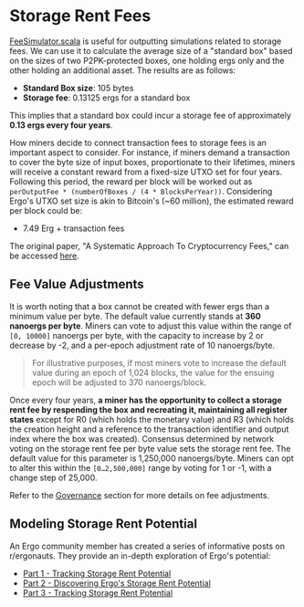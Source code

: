 # Storage Rent Fees

[FeeSimulator.scala](https://github.com/ergoplatform/ergo/blob/master/src/test/scala/org/ergoplatform/tools/FeeSimulator.scala) is useful for outputting simulations related to storage fees. We can use it to calculate the average size of a "standard box" based on the sizes of two P2PK-protected boxes, one holding ergs only and the other holding an additional asset. The results are as follows:

- **Standard Box size**: 105 bytes
- **Storage fee**: 0.13125 ergs for a standard box

This implies that a standard box could incur a storage fee of approximately **0.13 ergs every four years**.

How miners decide to connect transaction fees to storage fees is an important aspect to consider. For instance, if miners demand a transaction to cover the byte size of input boxes, proportionate to their lifetimes, miners will receive a constant reward from a fixed-size UTXO set for four years. Following this period, the reward per block will be worked out as `perOutputFee * (numberOfBoxes / (4 * BlocksPerYear))`. Considering Ergo's UTXO set size is akin to Bitcoin's (~60 million), the estimated reward per block could be:

- 7.49 Erg + transaction fees

The original paper, "A Systematic Approach To Cryptocurrency Fees," can be accessed [here](https://fc18.ifca.ai/bitcoin/papers/bitcoin18-final18.pdf).

## Fee Value Adjustments

It is worth noting that a box cannot be created with fewer ergs than a minimum value per byte. The default value currently stands at **360 nanoergs per byte**. Miners can vote to adjust this value within the range of `[0, 10000]` nanoergs per byte, with the capacity to increase by 2 or decrease by -2, and a per-epoch adjustment rate of 10 nanoergs/byte. 

> For illustrative purposes, if most miners vote to increase the default value during an epoch of 1,024 blocks, the value for the ensuing epoch will be adjusted to 370 nanoergs/block.

Once every four years, **a miner has the opportunity to collect a storage rent fee by respending the box and recreating it, maintaining all register states** except for R0 (which holds the monetary value) and R3 (which holds the creation height and a reference to the transaction identifier and output index where the box was created). Consensus determined by network voting on the storage rent fee per byte value sets the storage rent fee. The default value for this parameter is 1,250,000 nanoergs/byte. Miners can opt to alter this within the `[0…2,500,000]` range by voting for 1 or -1, with a change step of 25,000.

Refer to the [Governance](governance.md) section for more details on fee adjustments.

## Modeling Storage Rent Potential 

An Ergo community member has created a series of informative posts on r/ergonauts. They provide an in-depth exploration of Ergo's potential:

- [Part 1 - Tracking Storage Rent Potential](https://www.reddit.com/r/ergonauts/comments/tyymax/tracking_storage_rent_potential/)
- [Part 2 - Discovering Ergo's Storage Rent Potential](https://www.reddit.com/r/ergonauts/comments/xeke0b/discover_ergos_storage_rent_potential/)
- [Part 3 - Tracking Storage Rent Potential](https://www.reddit.com/r/ergonauts/comments/13e8f8g/tracking_storage_rent_potential_3rd_ed/)